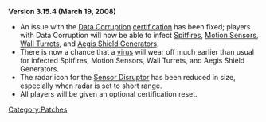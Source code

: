 **Version 3.15.4 (March 19, 2008)**

- An issue with the [Data Corruption](../certifications/Data_Corruption.md)
  [certification](../certifications/Certification.md) has been fixed; players
  with Data Corruption will now be able to infect
  [Spitfires](../weapons/Adaptive_Construction_Engine.md#Spitfire_Turret), [Motion
  Sensors](../weapons/Adaptive_Construction_Engine.md#Motion_Sensor_Alarm), [Wall
  Turrets](../Wall_Turret.md), and [Aegis Shield
  Generators](../weapons/Aegis_Shield_Generator.md).
- There is now a chance that a [virus](../terminology/Virus.md) will wear off
  much earlier than usual for infected Spitfires, Motion Sensors, Wall
  Turrets, and Aegis Shield Generators.
- The radar icon for the [Sensor
  Disruptor](../items/Sensor_Disruptor.md) has been reduced in size,
  especially when radar is set to short range.
- All players will be given an optional certification reset.

[Category:Patches](../Category:Patches.md)
